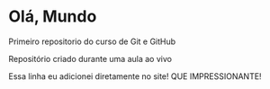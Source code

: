 # Olá, Mundo
 Primeiro repositorio do curso de Git e GitHub

 Repositório criado durante uma aula ao vivo
 
 Essa linha eu adicionei diretamente no site! QUE IMPRESSIONANTE!
